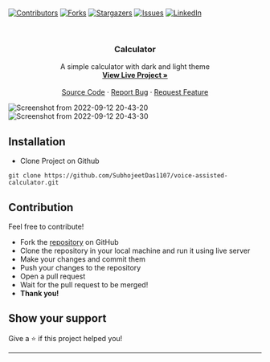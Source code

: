 <br />

[![Contributors][contributors-shield]][contributors-url]
[![Forks][forks-shield]][forks-url]
[![Stargazers][stars-shield]][stars-url]
[![Issues][issues-shield]][issues-url]
[![LinkedIn][linkedin-shield]][linkedin-url]

<br />

  <h3 align="center">Calculator</h3>

  <p align="center">
  A simple calculator with dark and light theme
    <br />
    <a href="https://subhojeetdas1107.github.io/voice-assisted-calculator/"><strong>View Live Project »</strong></a>
    <br />
    <br />
    <a href="https://github.com/SubhojeetDas1107/voice-assisted-calculator">Source Code</a>
    ·
    <a href="https://github.com/SubhojeetDas1107/voice-assisted-calculator/issues">Report Bug</a>
    ·
    <a href="https://github.com/SubhojeetDas1107/voice-assisted-calculator/issues">Request Feature</a>
  </p>
</div>

![Screenshot from 2022-09-12 20-43-20](https://user-images.githubusercontent.com/80981317/189699786-2f9cdc34-6790-40c2-bb2b-198f7b32c198.png)
![Screenshot from 2022-09-12 20-43-30](https://user-images.githubusercontent.com/80981317/189699798-995e28ba-49f8-4292-bb84-b6d038f65511.png)



## Installation
* Clone Project on Github
```
git clone https://github.com/SubhojeetDas1107/voice-assisted-calculator.git
```

## Contribution
Feel free to contribute!
- Fork the [repository](https://github.com/SubhojeetDas1107/voice-assisted-calculator) on GitHub
- Clone the repository in your local machine and run it using live server
- Make your changes and commit them
- Push your changes to the repository
- Open a pull request
- Wait for the pull request to be merged!
- **Thank you!** 

## Show your support

Give a ⭐️ if this project helped you!

***



<!-- https://www.markdownguide.org/basic-syntax/#reference-style-links -->
[contributors-shield]: https://img.shields.io/github/contributors/SubhojeetDas1107/voice-assisted-calculator.svg?style=for-the-badge
[contributors-url]: https://github.com/SubhojeetDas1107/voice-assisted-calculator/graphs/contributors
[forks-shield]: https://img.shields.io/github/forks/SubhojeetDas1107/voice-assisted-calculator.svg?style=for-the-badge
[forks-url]: https://github.com/SubhojeetDas1107/voice-assisted-calculator/network/members
[stars-shield]: https://img.shields.io/github/stars/SubhojeetDas1107/voice-assisted-calculator.svg?style=for-the-badge
[stars-url]: https://github.com/SubhojeetDas1107/voice-assisted-calculator/stargazers
[issues-shield]: https://img.shields.io/github/issues/SubhojeetDas1107/voice-assisted-calculator.svg?style=for-the-badge
[issues-url]: https://github.com/SubhojeetDas1107/voice-assisted-calculator/issues
[linkedin-shield]: https://img.shields.io/badge/-LinkedIn-black.svg?style=for-the-badge&logo=linkedin&colorB=555
[linkedin-url]: https://www.linkedin.com/in/subhojeet-das-656871198/


